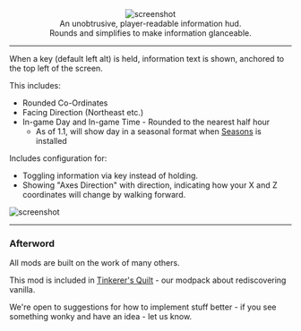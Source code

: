 <center><img alt="screenshot" src="https://cdn.modrinth.com/data/483PZAuC/images/eb49516d01f602d651929bc17abdb88496c208d8.png" /></center>

<center>An unobtrusive, player-readable information hud.</center>
<center>Rounds and simplifies to make information glanceable.</center>

---

When a key (default left alt) is held, information text is shown, anchored to the top left of the screen.

This includes:

 - Rounded Co-Ordinates
 - Facing Direction (Northeast etc.)
 - In-game Day and In-game Time - Rounded to the nearest half hour
   - As of 1.1, will show day in a seasonal format when [Seasons](https://modrinth.com/mod/fabric-seasons) is installed

Includes configuration for:
 - Toggling information via key instead of holding.
 - Showing "Axes Direction" with direction, indicating how your X and Z coordinates will change by walking forward.

![screenshot](https://github.com/sisby-folk/picohud/assets/55819817/65566ddd-03a5-465b-a03a-f69b965ed609)

--- 

### Afterword

All mods are built on the work of many others.

This mod is included in [Tinkerer's Quilt](https://modrinth.com/modpack/tinkerers-quilt) - our modpack about rediscovering vanilla.

We're open to suggestions for how to implement stuff better - if you see something wonky and have an idea - let us know.

